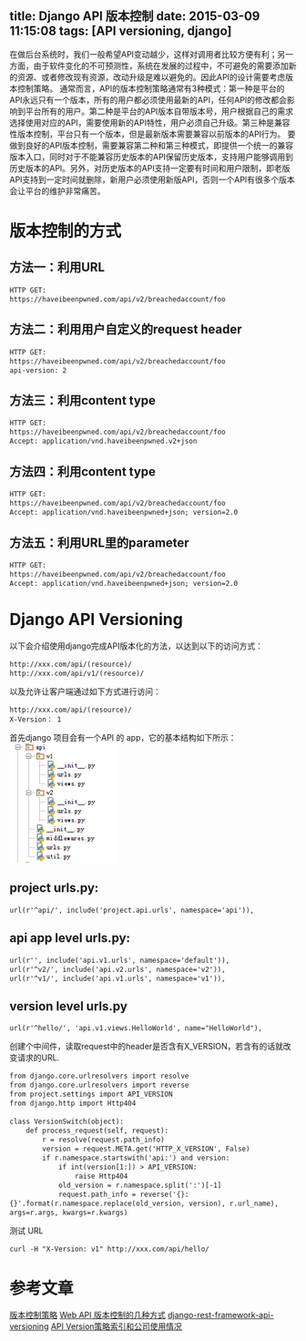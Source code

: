 title: Django API 版本控制
date: 2015-03-09 11:15:08
tags: [API versioning, django]
---
在做后台系统时，我们一般希望API变动越少，这样对调用者比较方便有利；另一方面，由于软件变化的不可预测性，系统在发展的过程中，不可避免的需要添加新的资源、或者修改现有资源，改动升级是难以避免的。因此API的设计需要考虑版本控制策略。
通常而言，API的版本控制策略通常有3种模式：第一种是平台的API永远只有一个版本，所有的用户都必须使用最新的API，任何API的修改都会影响到平台所有的用户。第二种是平台的API版本自带版本号，用户根据自己的需求选择使用对应的API，需要使用新的API特性，用户必须自己升级。第三种是兼容性版本控制，平台只有一个版本，但是最新版本需要兼容以前版本的API行为。
要做到良好的API版本控制，需要兼容第二种和第三种模式，即提供一个统一的兼容版本入口，同时对于不能兼容历史版本的API保留历史版本，支持用户能够调用到历史版本的API。另外，对历史版本的API支持一定要有时间和用户限制，即老版API支持到一定时间就删除，新用户必须使用新版API，否则一个API有很多个版本会让平台的维护非常痛苦。

# 版本控制的方式
## 方法一：利用URL
```
HTTP GET:
https://haveibeenpwned.com/api/v2/breachedaccount/foo
```

## 方法二：利用用户自定义的request header
```
HTTP GET:  
https://haveibeenpwned.com/api/v2/breachedaccount/foo
api-version: 2
```

## 方法三：利用content type
```
HTTP GET:  
https://haveibeenpwned.com/api/v2/breachedaccount/foo
Accept: application/vnd.haveibeenpwned.v2+json  
```

## 方法四：利用content type
```
HTTP GET:  
https://haveibeenpwned.com/api/v2/breachedaccount/foo
Accept: application/vnd.haveibeenpwned+json; version=2.0 
```

## 方法五：利用URL里的parameter
```
HTTP GET:  
https://haveibeenpwned.com/api/v2/breachedaccount/foo
Accept: application/vnd.haveibeenpwned+json; version=2.0 
```

# Django API Versioning

以下会介绍使用django完成API版本化的方法，以达到以下的访问方式：
```
http://xxx.com/api/(resource)/
http://xxx.com/api/v1/(resource)/
```
以及允许让客户端通过如下方式进行访问：
```
http://xxx.com/api/(resource)/
X-Version： 1
```

首先django 项目会有一个API 的 app，它的基本结构如下所示：
![](/img/2_app_structure.PNG)

## project urls.py:
```
url(r'^api/', include('project.api.urls', namespace='api')),
```

## api app level urls.py:
```
url(r'', include('api.v1.urls', namespace='default')),
url(r'^v2/', include('api.v2.urls', namespace='v2')),
url(r'^v1/', include('api.v1.urls', namespace='v1')),
```

## version level urls.py
```
url(r'^hello/', 'api.v1.views.HelloWorld', name="HelloWorld"),
```

创建个中间件，读取request中的header是否含有X_VERSION，若含有的话就改变请求的URL.
```
from django.core.urlresolvers import resolve
from django.core.urlresolvers import reverse
from project.settings import API_VERSION
from django.http import Http404

class VersionSwitch(object):
    def process_request(self, request):
        r = resolve(request.path_info)
        version = request.META.get('HTTP_X_VERSION', False)
        if r.namespace.startswith('api:') and version:
            if int(version[1:]) > API_VERSION:
                raise Http404
            old_version = r.namespace.split(':')[-1]
            request.path_info = reverse('{}:{}'.format(r.namespace.replace(old_version, version), r.url_name), args=r.args, kwargs=r.kwargs)
```

测试 URL
```
curl -H "X-Version: v1" http://xxx.com/api/hello/
```

# 参考文章
[版本控制策略](http://ningandjiao.iteye.com/blog/1990004)
[Web API 版本控制的几种方式](http://blog.csdn.net/hengyunabc/article/details/20506345)
[django-rest-framework-api-versioning](http://james.lin.net.nz/2014/02/18/django-rest-framework-api-versioning/)
[API Version策略索引和公司使用情况](http://www.lexicalscope.com/blog/2012/03/12/how-are-rest-apis-versioned/)